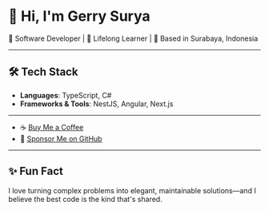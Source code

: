 # 👋 Hi, I'm Gerry Surya

🚀 Software Developer | 🧠 Lifelong Learner | 📍 Based in Surabaya, Indonesia

---

## 🛠️ Tech Stack
- **Languages**: TypeScript, C#
- **Frameworks & Tools**: NestJS, Angular, Next.js
---

- ☕ [Buy Me a Coffee](https://buymeacoffee.com/gersur)
- 💖 [Sponsor Me on GitHub](https://github.com/sponsors/gersur)

---

## ✨ Fun Fact
I love turning complex problems into elegant, maintainable solutions—and I believe the best code is the kind that's shared.

